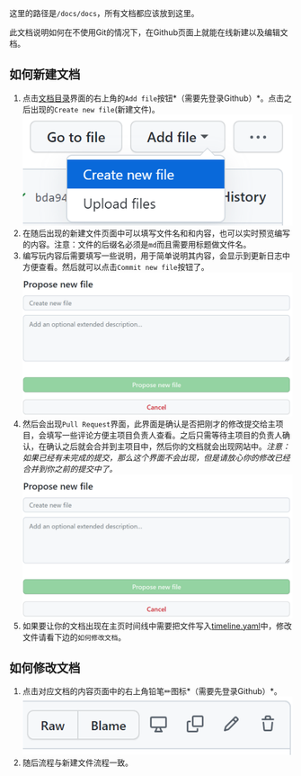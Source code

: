 这里的路径是`/docs/docs`，所有文档都应该放到这里。

此文档说明如何在不使用Git的情况下，在Github页面上就能在线新建以及编辑文档。

## 如何新建文档

1. 点击[文档目录](https://github.com/oman009/static-wiki/tree/main/docs/docs)界面的右上角的`Add file`按钮*（需要先登录Github）*。点击之后出现的`Create new file`(新建文件)。![Create new file](../pics/create_file.png)
2. 在随后出现的新建文件页面中可以填写文件名和和内容，也可以实时预览编写的内容。注意：文件的后缀名必须是`md`而且需要用标题做文件名。
3. 编写玩内容后需要填写一些说明，用于简单说明其内容，会显示到更新日志中方便查看。然后就可以点击`Commit new file`按钮了。![Submit File](../pics/submit_file.png)
4. 然后会出现`Pull Request`界面，此界面是确认是否把刚才的修改提交给主项目，会填写一些评论方便主项目负责人查看。之后只需等待主项目的负责人确认，在确认之后就会合并到主项目中，然后你的文档就会出现网站中。*注意：如果已经有未完成的提交，那么这个界面不会出现，但是请放心你的修改已经合并到你之前的提交中了。*![Pull Request](../pics/pull_request.png)
5. 如果要让你的文档出现在主页时间线中需要把文件写入[timeline.yaml](https://github.com/oman009/static-wiki/blob/main/docs/timeline.yaml)中，修改文件请看下边的`如何修改文档`。

## 如何修改文档

1. 点击对应文档的内容页面中的右上角铅笔✏图标*（需要先登录Github）*。![Edit File](../pics/edit_file.png)
2. 随后流程与新建文件流程一致。

